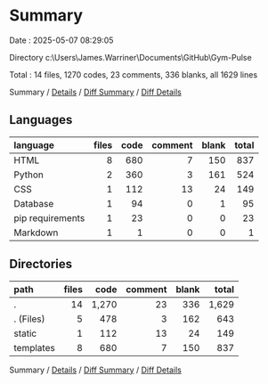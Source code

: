 # Summary

Date : 2025-05-07 08:29:05

Directory c:\\Users\\James.Warriner\\Documents\\GitHub\\Gym-Pulse

Total : 14 files,  1270 codes, 23 comments, 336 blanks, all 1629 lines

Summary / [Details](details.md) / [Diff Summary](diff.md) / [Diff Details](diff-details.md)

## Languages
| language | files | code | comment | blank | total |
| :--- | ---: | ---: | ---: | ---: | ---: |
| HTML | 8 | 680 | 7 | 150 | 837 |
| Python | 2 | 360 | 3 | 161 | 524 |
| CSS | 1 | 112 | 13 | 24 | 149 |
| Database | 1 | 94 | 0 | 1 | 95 |
| pip requirements | 1 | 23 | 0 | 0 | 23 |
| Markdown | 1 | 1 | 0 | 0 | 1 |

## Directories
| path | files | code | comment | blank | total |
| :--- | ---: | ---: | ---: | ---: | ---: |
| . | 14 | 1,270 | 23 | 336 | 1,629 |
| . (Files) | 5 | 478 | 3 | 162 | 643 |
| static | 1 | 112 | 13 | 24 | 149 |
| templates | 8 | 680 | 7 | 150 | 837 |

Summary / [Details](details.md) / [Diff Summary](diff.md) / [Diff Details](diff-details.md)